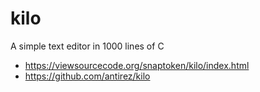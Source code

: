 # kilo

A simple text editor in 1000 lines of C

- https://viewsourcecode.org/snaptoken/kilo/index.html
- https://github.com/antirez/kilo